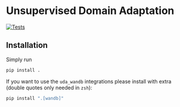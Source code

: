 # Unsupervised Domain Adaptation
[![Tests](https://github.com/iserh/uda/actions/workflows/test-master.yml/badge.svg)](https://github.com/iserh/uda/actions/workflows/test-master.yml)
## Installation
Simply run
```sh
pip install .
```

If you want to use the `uda_wandb` integrations please install with extra (double quotes only needed in `zsh`):
```sh
pip install ".[wandb]"
```
